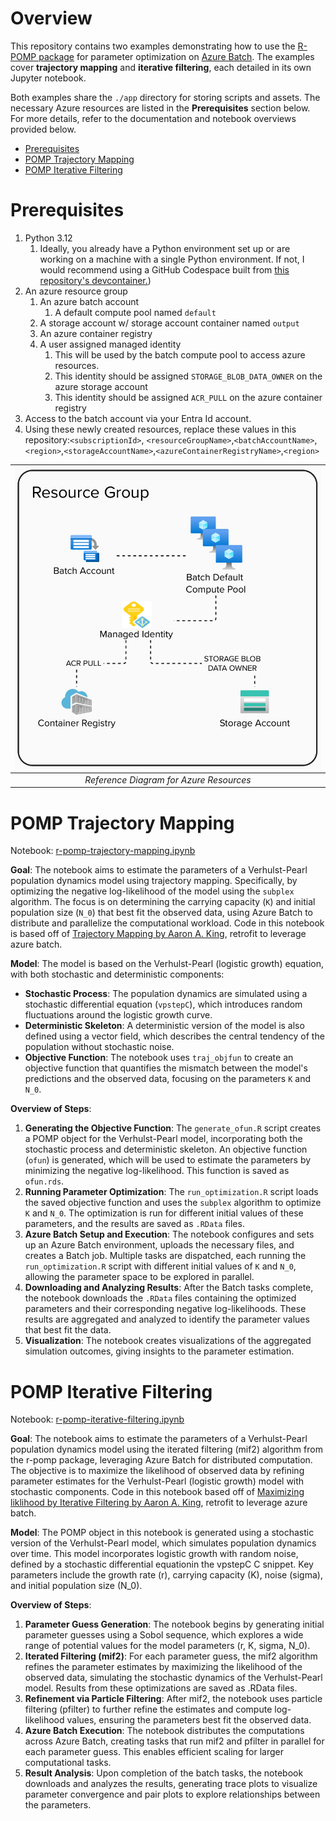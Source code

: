 # Overview <!-- omit in toc -->

This repository contains two examples demonstrating how to use the [R-POMP package](https://kingaa.github.io/pomp/) for parameter optimization on [Azure Batch](https://azure.microsoft.com/en-us/products/batch). The examples cover **trajectory mapping** and **iterative filtering**, each detailed in its own Jupyter notebook.

Both examples share the `./app` directory for storing scripts and assets. The necessary Azure resources are listed in the **Prerequisites** section below. For more details, refer to the documentation and notebook overviews provided below.

- [Prerequisites](#prerequisites)
- [POMP Trajectory Mapping](#pomp-trajectory-mapping)
- [POMP Iterative Filtering](#pomp-iterative-filtering)

# Prerequisites
1. Python 3.12
   1. Ideally, you already have a Python environment set up or are working on a machine with a single Python environment. If not, I would recommend using a GitHub Codespace built from [this repository's devcontainer.](./.devcontainer/devcontainer.json))
2. An azure resource group
   1. An azure batch account
      1. A default compute pool named `default`
   2. A storage account w/ storage account container named `output`
   3. An azure container registry
   4. A user assigned managed identity
      1. This will be used by the batch compute pool to access azure resources.
      2. This identity should be assigned `STORAGE_BLOB_DATA_OWNER` on the azure storage account
      3. This identity should be assigned `ACR_PULL` on the azure container registry
3. Access to the batch account via your Entra Id account.
4. Using these newly created resources, replace these values in this repository:`<subscriptionId>`, `<resourceGroupName>`,`<batchAccountName>`,`<region>`,`<storageAccountName>`,`<azureContainerRegistryName>`,`<region>`


|      ![Infra](<Batch Diagram.png>)      |
| :-------------------------------------: |
| *Reference Diagram for Azure Resources* |

# POMP Trajectory Mapping

Notebook: [r-pomp-trajectory-mapping.ipynb](./r-pomp-trajectory-mapping.ipynb)

**Goal**: The notebook aims to estimate the parameters of a Verhulst-Pearl population dynamics model using trajectory mapping.  Specifically, by optimizing the negative log-likelihood of the model using the `subplex` algorithm. The focus is on determining the carrying capacity (`K`) and initial population size (`N_0`) that best fit the observed data, using Azure Batch to distribute and parallelize the computational workload. Code in this notebook is based off of [Trajectory Mapping by Aaron A. King](https://kingaa.github.io/pomp/vignettes/getting_started.html#Trajectory_matching), retrofit to leverage azure batch.

**Model**: The model is based on the Verhulst-Pearl (logistic growth) equation, with both stochastic and deterministic components: 
- **Stochastic Process**: The population dynamics are simulated using a stochastic differential equation (`vpstepC`), which introduces random fluctuations around the logistic growth curve. 
- **Deterministic Skeleton**: A deterministic version of the model is also defined using a vector field, which describes the central tendency of the population without stochastic noise. 
- **Objective Function**: The notebook uses `traj_objfun` to create an objective function that quantifies the mismatch between the model's predictions and the observed data, focusing on the parameters `K` and `N_0`.

**Overview of Steps**:
1. **Generating the Objective Function**: The `generate_ofun.R` script creates a POMP object for the Verhulst-Pearl model, incorporating both the stochastic process and deterministic skeleton. An objective function (`ofun`) is generated, which will be used to estimate the parameters by minimizing the negative log-likelihood. This function is saved as `ofun.rds`.
2. **Running Parameter Optimization**: The `run_optimization.R` script loads the saved objective function and uses the `subplex` algorithm to optimize `K` and `N_0`. The optimization is run for different initial values of these parameters, and the results are saved as `.RData` files.
3. **Azure Batch Setup and Execution**: The notebook configures and sets up an Azure Batch environment, uploads the necessary files, and creates a Batch job. Multiple tasks are dispatched, each running the `run_optimization.R` script with different initial values of `K` and `N_0`, allowing the parameter space to be explored in parallel.
4. **Downloading and Analyzing Results**: After the Batch tasks complete, the notebook downloads the `.RData` files containing the optimized parameters and their corresponding negative log-likelihoods. These results are aggregated and analyzed to identify the parameter values that best fit the data.
5. **Visualization**: The notebook creates visualizations of the aggregated simulation outcomes, giving insights to the parameter estimation.

# POMP Iterative Filtering

Notebook: [r-pomp-iterative-filtering.ipynb](./r-pomp-iterative-filtering.ipynb)

**Goal**: The notebook aims to estimate the parameters of a Verhulst-Pearl population dynamics model using the iterated filtering (mif2) algorithm from the r-pomp package, leveraging Azure Batch for distributed computation. The objective is to maximize the likelihood of observed data by refining parameter estimates for the Verhulst-Pearl (logistic growth) model with stochastic components. Code in this notebook based off of [Maximizing liklihood by Iterative Filtering by Aaron A. King](https://kingaa.github.io/pomp/vignettes/getting_started.html#Maximizing_the_likelihood_by_iterated_filtering), retrofit to leverage azure batch.

**Model**: The POMP object in this notebook is generated using a stochastic version of the Verhulst-Pearl model, which simulates population dynamics over time. This model incorporates logistic growth with random noise, defined by a stochastic differential equationin the vpstepC C snippet. Key parameters include the growth rate (r), carrying capacity (K), noise (sigma), and initial population size (N_0).

**Overview of Steps**:
   1. **Parameter Guess Generation**: The notebook begins by generating initial parameter guesses using a Sobol sequence, which explores a wide range of potential values for the model parameters (r, K, sigma, N_0).
   2. **Iterated Filtering (mif2)**: For each parameter guess, the mif2 algorithm refines the parameter estimates by maximizing the likelihood of the observed data, simulating the stochastic dynamics of the Verhulst-Pearl model. Results from these optimizations are saved as .RData files.
   3. **Refinement via Particle Filtering**: After mif2, the notebook uses particle filtering (pfilter) to further refine the estimates and compute log-likelihood values, ensuring the parameters best fit the observed data.
   4. **Azure Batch Execution**: The notebook distributes the computations across Azure Batch, creating tasks that run mif2 and pfilter in parallel for each parameter guess. This enables efficient scaling for larger computational tasks.
   5. **Result Analysis**: Upon completion of the batch tasks, the notebook downloads and analyzes the results, generating trace plots to visualize parameter convergence and pair plots to explore relationships between the parameters.